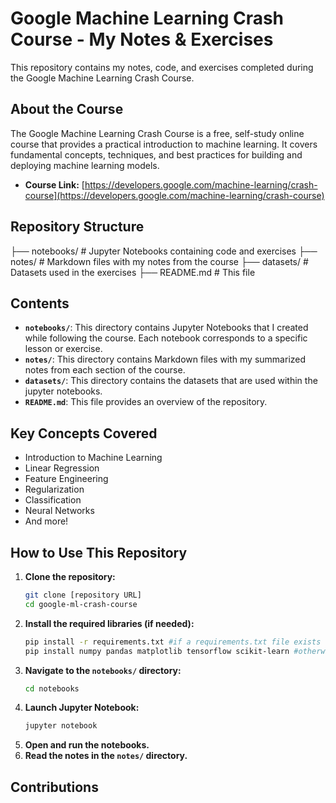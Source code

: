 # Google Machine Learning Crash Course - My Notes & Exercises

This repository contains my notes, code, and exercises completed during the Google Machine Learning Crash Course.

## About the Course

The Google Machine Learning Crash Course is a free, self-study online course that provides a practical introduction to machine learning. It covers fundamental concepts, techniques, and best practices for building and deploying machine learning models.

* **Course Link:** [https://developers.google.com/machine-learning/crash-course](https://developers.google.com/machine-learning/crash-course)

## Repository Structure
├── notebooks/       # Jupyter Notebooks containing code and exercises
├── notes/           # Markdown files with my notes from the course
├── datasets/        # Datasets used in the exercises
├── README.md        # This file

## Contents

* **`notebooks/`**: This directory contains Jupyter Notebooks that I created while following the course. Each notebook corresponds to a specific lesson or exercise.
* **`notes/`**: This directory contains Markdown files with my summarized notes from each section of the course.
* **`datasets/`**: This directory contains the datasets that are used within the jupyter notebooks.
* **`README.md`**: This file provides an overview of the repository.

## Key Concepts Covered

* Introduction to Machine Learning
* Linear Regression
* Feature Engineering
* Regularization
* Classification
* Neural Networks
* And more!

## How to Use This Repository

1.  **Clone the repository:**
    ```bash
    git clone [repository URL]
    cd google-ml-crash-course
    ```
2.  **Install the required libraries (if needed):**
    ```bash
    pip install -r requirements.txt #if a requirements.txt file exists
    pip install numpy pandas matplotlib tensorflow scikit-learn #otherwise
    ```
3.  **Navigate to the `notebooks/` directory:**
    ```bash
    cd notebooks
    ```
4.  **Launch Jupyter Notebook:**
    ```bash
    jupyter notebook
    ```
5.  **Open and run the notebooks.**
6.  **Read the notes in the `notes/` directory.**

## Contributions

